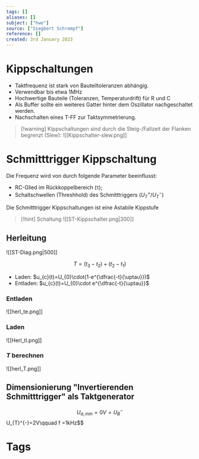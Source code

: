 ```yaml
---
tags: []
aliases: []
subject: ["hwe"]
source: ["Siegbert Schrempf"]
reference: []
created: 3rd January 2023
---
```


# Kippschaltungen
- Taktfrequenz ist stark von Bauteiltoleranzen abhängig.
- Verwendbar bis etwa 1MHz
- Hochwertige Bauteile (Toleranzen, Temperaturdrift) für R und C
- Als Buffer sollte ein weiteres Gatter hinter dem Oszillator nachgeschaltet werden.
- Nachschalten eines T-FF zur Taktsymmetrierung.

> [!warning] Kippschaltungen sind durch die Steig-/Fallzeit der Flanken begrenzt (Slew):
> ![[Kippschalter-slew.png]]

# Schmitttrigger Kippschaltung
Die Frequenz wird von durch folgende Parameter beeinflusst:
- RC-Glied im Rückkoppelbereich ($\uptau$);
- Schaltschwellen (Threshhold) des Schmitttriggers ($U_{T}^{+} / U_{T}^{-}$)

Die Schmitttrigger Kippschaltungen ist eine Astabile Kippstufe

> [!hint] Schaltung
> ![[ST-Kippschalter.png|300]]

## Herleitung
![[ST-Diag.png|500]]

$$T=(t_{3}-t_{2})+(t_{2}-t_{1})$$
- Laden: $u_{c}(t)=U_{0}\cdot(1-e^{\dfrac{-t}{\uptau}})$
- Entladen: $u_{c}(t)=U_{0}\cdot e^{\dfrac{-t}{\uptau}}$

### Entladen
![[herl_te.png]]

### Laden
![[Herl_tl.png]]

### $T$ berechnen
![[herl_T.png]]

## Dimensionierung "Invertierenden Schmitttrigger" als Taktgenerator
$$U_{a,min}=0V=U_{B}^{-}$$ U_{T}^{-}=2V\qquad f =1kHz$$

# Tags